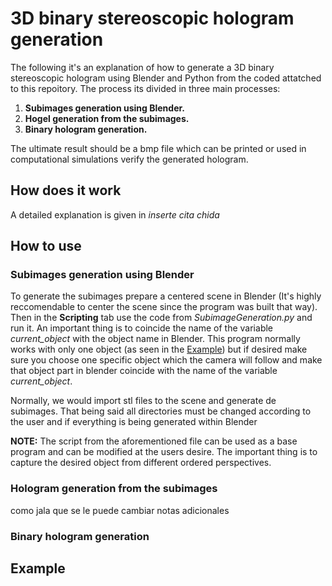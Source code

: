 # 3D binary stereoscopic hologram generation

The following it's an explanation of how to generate a 3D binary stereoscopic hologram using Blender and Python from the coded attatched to this repoitory. The process its divided in three main processes:

1. **Subimages generation using Blender.**
2. **Hogel generation from the subimages.**
3. **Binary hologram generation.**

The ultimate result should be a bmp file which can be printed or used in computational simulations verify the generated hologram.

## How does it work

A detailed explanation is given in *inserte cita chida*

## How to use

### Subimages generation using Blender

To generate the subimages prepare a centered scene in Blender (It's highly reccomendable to center the scene since the program was built that way). Then in the **Scripting** tab use the code from *SubimageGeneration.py* and run it. An important thing is to coincide the name of the variable *current_object* with the object name in Blender. This program normally works with only one object (as seen in the [Example](https://github.com/ComfyBear41/Test-holograms/edit/main/README.md#example)) but if desired make sure you choose one specific object which the camera will follow and make that object part in blender coincide with the name of the variable *current_object*.

Normally, we would import stl files to the scene and generate de subimages. That being said all directories must be changed according to the user and if everything is being generated within Blender 

**NOTE:** The script from the aforementioned file can be used as a base program and can be modified at the users desire. The important thing is to capture the desired object from different ordered perspectives. 

### Hologram generation from the subimages

como jala
que se le puede cambiar
notas adicionales


### Binary hologram generation


## Example

